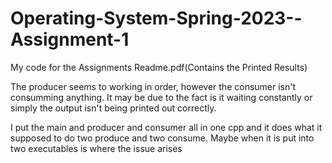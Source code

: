 # Operating-System-Spring-2023--Assignment-1
My code for the Assignments
Readme.pdf(Contains the Printed Results)

The producer seems to working in order, however the consumer isn't consumming anything. It may be due to the fact is it waiting constantly or simply the output isn't being printed out correctly. 

I put the main and producer and consumer all in one cpp and it does what it supposed to do two produce and two consume. Maybe when it is put into two executables is where the issue arises


